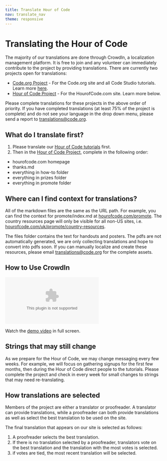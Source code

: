 ```yaml
---
title: Translate Hour of Code
nav: translate_nav
theme: responsive
---
```


# Translating the Hour of Code
The majority of our translations are done through CrowdIn, a localization management platform. It is free to join and any volunteer can immediately contribute to the project by providing translations. There are currently two projects open for translations:

* [Code.org Project](https://crowdin.com/project/codeorg) - For the Code.org site and all Code Studio tutorials. Learn more [here](https://code.org/translate/tutorials).
* [Hour of Code Project](https://crowdin.com/project/hour-of-code) - For the HourofCode.com site. Learn more below.

Please complete translations for these projects in the above order of priority. If you have completed translations (at least 75% of the project is complete) and do not see your language in the drop down menu, please send a report to translations@code.org.

## What do I translate first?
1. Please translate our [Hour of Code tutorials](/translate/tutorials) first.
1. Then in the [Hour of Code Project](https://crowdin.com/project/hour-of-code), complete in the following order:
  * hourofcode.com homepage
  * thanks.md
  * everything in how-to folder
  * everything in prizes folder
  * everything in promote folder

## Where can I find context for translations?
All of the markdown files are the same as the URL path. For example, you can find the context for promote/index.md at [hourofcode.com/promote](https://hourofcode.com/promote). The country resources page will only be visible for all non-US sites, i.e. [hourofcode.com/uk/promote/country-resources](https://hourofcode.com/uk/promote/country-resources).

The files folder contains the text for handouts and posters. The pdfs are not automatically generated, we are only collecting translations and hope to convert into pdfs soon. If you can manually localize and create these resources, please email translations@code.org for the complete assets.

## How to Use CrowdIn

<embed src="/files/crowdin.swf" style="max-width: 100%; max-height: 550px;"/>

Watch the [demo video](/files/crowdin.swf) in full screen.

## Strings that may still change

As we prepare for the Hour of Code, we may change messaging every few weeks. For example, we will focus on gathering signups for the first few months, then during the Hour of Code direct people to the tutorials. Please complete the project and check in every week for small changes to strings that may need re-translating.


## How translations are selected

Members of the project are either a translator or proofreader. A translator can provide translations, while a proofreader can both provide translations as well as select the best translation to be used on the site.

The final translation that appears on our site is selected as follows:

1. A proofreader selects the best translation.
2. If there is no translation selected by a proofreader, translators vote on the best translation and the translation with the most votes is selected.
3. if votes are tied, the most recent translation will be selected.
